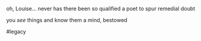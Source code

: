 oh, Louise...
never has there been so qualified a poet
to spur remedial doubt

you *see* things
and know them
a mind,
bestowed

#legacy
